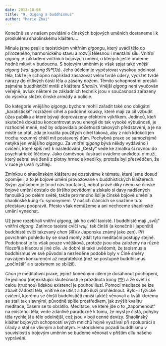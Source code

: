 ```yaml
---
date: 2013-10-08
title: "9. Qigong a buddhismus"
author: "Marie Zhai"
---
```

Konečně se v našem povídání o čínských bojových uměních dostaneme i k proslulému shaolinskému klášteru...
<!--more-->

Minule jsme psali o taoistickém vnitřním *qigong*u, který uvádí tělo do přirozeného, harmonického stavu a rozvíjí tělesnou i mentální sílu. Vnitřní *qigong* je základem vnitřních bojových umění, o kterých ještě budeme hodně mluvit v budoucnu. S bojovým uměním je však spjat také vnější *qigong* (*wai qigong* 外气功). Jeho účelem je vypěstovat vysokou odolnost těla, takže je schopno například zasazovat velmi tvrdé údery, vydržet tvrdé nárazy do citlivých částí těla a zásahy nožem. Těmito schopnostmi prosluli zejména buddhističtí mniši z kláštera *Shaolin*. Vnější *qigong* není vyučován veřejně, avšak některé ze základních technik jsou v současnosti zařazeny do výcviku složek čínské armády a policie.

Do kategorie vnějšího *qigong*u bychom mohli zařadit také ono obligátní „karatistické“ rozrážení cihel a podobné kousky, které mají za cíl vzbudit úžas publika a které bývají doprovázeny efektním výkřikem. Jedinců, kteří skutečně dokážou koncentrovat svou energii do tak vysoké výbušnosti, je rozhodně méně, než by odpovídalo početnosti takových představení, a je na místě se ptát, zda je kvalita použitých cihel taková, aby z nich kdokoli jen trochu rozumný chtěl mít postavený dům. Pochybná praxe se samozřejmě netýká jen vnějšího *qigong*u. Za vnitřní *qigong* bývá někdy vydáváno i cvičení, které spíš než k následování „Cesty“ vede ke zmatku či rovnou do psychiatrické léčebny. Jako úsměvnou ilustraci uvádíme anekdotu o muži, který sebral své ženě z plotny hrnec s knedlíky, protože byl přesvědčen, že v ruce je uvaří rychleji.

Zmínkou o shaolinském klášteru se dostáváme k tématu, které jsme dosud opomíjeli, a to je bojové umění provozované v buddhistických klášterech. Svým způsobem je to od nás troufalost, neboť právě díky němu se čínské bojové umění dostalo do širšího povědomí a získalo si davy nadšených fanoušků po celém světě, takže pro mnoho lidí je čínské bojové umění a shaolinské kung-fu synonymem. V našich článcích se snažíme tuto představu poopravit. Přesto však nemůžeme a ani nechceme shaolinské umění vynechat.

Už jsme rozebírali vnitřní *qigong*, jak ho cvičí taoisté. I buddhisté mají „svůj“ vnitřní *qigong*. Zatímco taoisté cvičí *wuji*, tak čínští (a konečně i japonští) buddhisté cvičí takzvaný *chan* (禅)(v Japonsku známý jako zen). Při povrchním pohledu by se snad mohly zdát tyto meditační postupy stejné. Podobnost je to však pouze vnějšková, protože jsou oba založeny na různé filozofii a kladou si jiné cíle. Je dobré si také uvědomit, že taoismus a buddhismus ve své původní a nezředěné podobě byly v Číně směry navzájem konkurenční až nepřátelské (než se postupně buddhismus „počínštil“ a s taoismem se sblížil).

*Chan* je meditativní praxe, jejímž konečným cílem je dosáhnout pochopení, že jedinou (ne)existující skutečností je prázdnota *kong* (空) a že svět i s celou (trudnou) lidskou existencí je pouhou iluzí. Pomocí meditace se lze zbavit žádostí těla, vnitřně se utišit a tuto iluzi prohlédnout. Bylo-li fyzické cvičení, kterému se čínští buddhističtí mniši taktéž věnovali a kvůli kterému se stali tak slavnými, původně spíše prostředkem, jak zvýšit kvalitu meditace, časem se to obrátilo. Meditace, ve které jde o to „zapomenout“ na existenci těla, vede zdánlivě paradoxně k tomu, že mysl je čistá, pohyby těla rychlejší a tělo odolnější, což jsou v boji cenné devízy. Shaolinský klášter bojových schopností svých mnichů hojně využíval při spolupráci s úřady a stal se vlivným a bohatým. Historickému pozadí buddhismu v souvislosti s bojovým uměním se budeme věnovat v příštím dílu našeho vyprávění.
